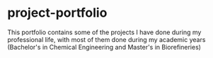 # project-portfolio
This portfolio contains some of the projects I have done during my professional life, with most of them done during my academic years (Bachelor's in Chemical Engineering and Master's in Biorefineries)
